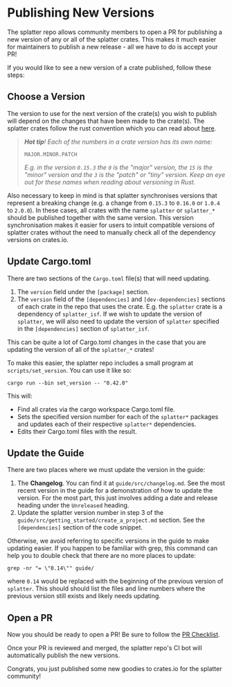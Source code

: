 # Publishing New Versions

The splatter repo allows community members to open a PR for publishing a new
version of any or all of the splatter crates. This makes it much easier for
maintainers to publish a new release - all we have to do is accept your PR!

If you would like to see a new version of a crate published, follow these steps:

## Choose a Version

The version to use for the next version of the crate(s) you wish to publish will
depend on the changes that have been made to the crate(s). The splatter crates
follow the rust convention which you can read about [here][cargo-toml-version].

> _**Hot tip**! Each of the numbers in a crate version has its own name:_
>
> ```
> MAJOR.MINOR.PATCH
> ```
>
> _E.g. in the version `0.15.3` the `0` is the "major" version, the `15` is the
> "minor" version and the `3` is the "patch" or "tiny" version. Keep an eye out
> for these names when reading about versioning in Rust._

Also necessary to keep in mind is that splatter synchronises versions that
represent a breaking change (e.g. a change from `0.15.3` to `0.16.0` or `1.0.4`
to `2.0.0`). In these cases, all crates with the name `splatter` or `splatter_*`
should be published together with the same version. This version synchronisation
makes it easier for users to intuit compatible versions of splatter crates without
the need to manually check all of the dependency versions on crates.io.

## Update Cargo.toml

There are two sections of the `Cargo.toml` file(s) that will need updating.

1. The `version` field under the `[package]` section.
2. The `version` field of the `[dependencies]` and `[dev-dependencies]`
   sections of each crate in the repo that uses the crate. E.g. the `splatter`
   crate is a dependency of `splatter_isf`. If we wish to update the version of
   `splatter`, we will also need to update the version of `splatter` specified in
   the `[dependencies]` section of `splatter_isf`.

This can be quite a lot of Cargo.toml changes in the case that you are updating
the version of all of the `splatter_*` crates!

To make this easier, the splatter repo includes a small program at
`scripts/set_version`. You can use it like so:

```
cargo run --bin set_version -- "0.42.0"
```

This will:

- Find all crates via the cargo workspace Cargo.toml file.
- Sets the specified version number for each of the `splatter*` packages and
  updates each of their respective `splatter*` dependencies.
- Edits their Cargo.toml files with the result.

## Update the Guide

There are two places where we must update the version in the guide:

1. The **Changelog**. You can find it at `guide/src/changelog.md`. See the most
   recent version in the guide for a demonstration of how to update the version.
   For the most part, this just involves adding a date and release heading under
   the `Unreleased` heading.
2. Update the splatter version number in step 3 of the
   `guide/src/getting_started/create_a_project.md` section.  See the
   `[dependencies]` section of the code snippet.

Otherwise, we avoid referring to specific versions in the guide to make updating
easier. If you happen to be familiar with grep, this command can help you to
double check that there are no more places to update:

```
grep -nr "= \"0.14\"" guide/
```

where `0.14` would be replaced with the beginning of the previous version of
`splatter`. This should should list the files and line numbers where the previous
version still exists and likely needs updating.

## Open a PR

Now you should be ready to open a PR! Be sure to follow the [PR
Checklist](./pr-checklist.md).

Once your PR is reviewed and merged, the splatter repo's CI bot will automatically
publish the new versions.

Congrats, you just published some new goodies to crates.io for the splatter
community!

[cargo-toml-version]: https://doc.rust-lang.org/cargo/reference/manifest.html#the-version-field
